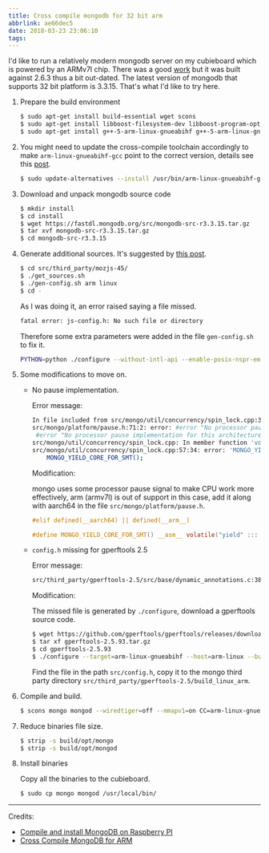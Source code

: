 ```yaml
---
title: Cross compile mongodb for 32 bit arm
abbrlink: ae66dec5
date: 2018-03-23 23:06:10
tags:
---
```


I'd like to run a relatively modern mongodb server on my cubieboard which is powered by an ARMv7l chip. There was a good [work](http://facat.github.io/cross-compile-mongodb-for-arm.html) but it was built against 2.6.3 thus a bit out-dated. The latest version of mongodb that supports 32 bit platform is 3.3.15. That's what I'd like to try here.

1. Prepare the build environment
  
   ```bash
   $ sudo apt-get install build-essential wget scons
   $ sudo apt-get install libboost-filesystem-dev libboost-program-options-dev libboost-system-dev libboost-thread-dev
   $ sudo apt-get install g++-5-arm-linux-gnueabihf g++-5-arm-linux-gnueabihf
   ```

2. You might need to update the cross-compile toolchain accordingly to make `arm-linux-gnueabihf-gcc` point to the correct version, details see this [post](posts/14894ce3/).

   ``` bash
   $ sudo update-alternatives --install /usr/bin/arm-linux-gnueabihf-gcc arm-linux-gnueabihf-gcc /usr/bin/arm-linux-gnueabihf-gcc-5 100 --slave /usr/bin/arm-linux-gnueabihf-g++ arm-linux-gnueabihf-g++ /usr/bin/arm-linux-gnueabihf-g++-5
   ```

3. Download and unpack mongodb source code

   ```bash
   $ mkdir install
   $ cd install
   $ wget https://fastdl.mongodb.org/src/mongodb-src-r3.3.15.tar.gz
   $ tar xvf mongodb-src-r3.3.15.tar.gz
   $ cd mongodb-src-r3.3.15
   ```

4. Generate additional sources. It's suggested by [this post](https://groups.google.com/forum/#!msg/mongodb-dev/G-kGjZEEam0/VSVB9fYCBAAJ).

   ```bash
   $ cd src/third_party/mozjs-45/
   $ ./get_sources.sh
   $ ./gen-config.sh arm linux
   $ cd -
   ```
   As I was doing it, an error raised saying a file missed.
   ```bash
   fatal error: js-config.h: No such file or directory
   ```
   Therefore some extra parameters were added in the file `gen-config.sh` to fix it.
   ```bash
   PYTHON=python ./configure --without-intl-api --enable-posix-nspr-emulation --disable-trace-logging --host=arm-linux --target=arm-linux-gnueabihf --build=x86_64-linux
   ```

5. Some modifications to move on.
   
   * No pause implementation.

     Error message:

     ```bash
     In file included from src/mongo/util/concurrency/spin_lock.cpp:34:0:
     src/mongo/platform/pause.h:71:2: error: #error "No processor pause implementation for this architecture."
      #error "No processor pause implementation for this architecture."
     src/mongo/util/concurrency/spin_lock.cpp: In member function 'void mongo::SpinLock::_lockSlowPath()':
     src/mongo/util/concurrency/spin_lock.cpp:57:34: error: 'MONGO_YIELD_CORE_FOR_SMT' was not declared in this scope
         MONGO_YIELD_CORE_FOR_SMT();
     ```

     Modification:
     
     mongo uses some processor pause signal to make CPU work more effectively, arm (armv7l) is out of support in this case, add it along with aarch64 in the file `src/mongo/platform/pause.h`.

     ```c
     #elif defined(__aarch64) || defined(__arm__)

     #define MONGO_YIELD_CORE_FOR_SMT() __asm__ volatile("yield" ::: "memory")
     ```

   * `config.h` missing for gperftools 2.5

     Error message:

     ```bash
     src/third_party/gperftools-2.5/src/base/dynamic_annotations.c:38:20: fatal error: config.h: No such file or directory
     ```

     Modification:

     The missed file is generated by `./configure`, download a gperftools source code.
     ```bash
     $ wget https://github.com/gperftools/gperftools/releases/download/gperftools-2.5.93/gperftools-2.5.93.tar.gz
     $ tar xf gperftools-2.5.93.tar.gz
     $ cd gperftools-2.5.93
     $ ./configure --target=arm-linux-gnueabihf --host=arm-linux --build=x86_64-linux
     ```

     Find the file in the path `src/config.h`, copy it to the mongo third party directory `src/third_party/gperftools-2.5/build_linux_arm`.

6. Compile and build.
   
   ```bash
   $ scons mongo mongod --wiredtiger=off --mmapv1=on CC=arm-linux-gnueabihf-gcc CXX=arm-linux-gnueabihf-g++
   ```

7. Reduce binaries file size.

   ```bash
   $ strip -s build/opt/mongo
   $ strip -s build/opt/mongod
   ```

8. Install binaries

   Copy all the binaries to the cubieboard.

   ```bash
   $ sudo cp mongo mongod /usr/local/bin/
   ```

---
Credits:

* [Compile and install MongoDB on Raspberry PI](http://koenaerts.ca/compile-and-install-mongodb-on-raspberry-pi/)
* [Cross Compile MongoDB for ARM](http://facat.github.io/cross-compile-mongodb-for-arm.html)
